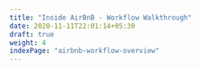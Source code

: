 ```yaml
---
title: "Inside AirBnB - Workflow Walkthrough"
date: 2020-11-11T22:01:14+05:30
draft: true
weight: 4
indexPage: "airbnb-workflow-overview"
---
```

